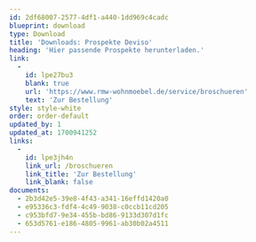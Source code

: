 ```yaml
---
id: 2df68007-2577-4df1-a440-1dd969c4cadc
blueprint: download
type: Download
title: 'Downloads: Prospekte Deviso'
heading: 'Hier passende Prospekte herunterladen.'
link:
  -
    id: lpe27bu3
    blank: true
    url: 'https://www.rmw-wohnmoebel.de/service/broschueren'
    text: 'Zur Bestellung'
style: style-white
order: order-default
updated_by: 1
updated_at: 1700941252
links:
  -
    id: lpe3jh4n
    link_url: /broschueren
    link_title: 'Zur Bestellung'
    link_blank: false
documents:
  - 2b3d42e5-39e8-4f43-a341-16effd1420a0
  - e95336c3-fdf4-4c49-9038-c0ccb11cd205
  - c953bfd7-9e34-455b-bd86-9133d307d1fc
  - 653d5761-e186-4805-9961-ab30b02a4511
---
```

